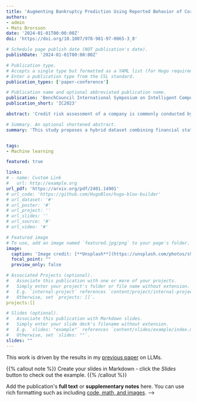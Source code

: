 ```yaml
---
title: 'Augmenting Bankruptcy Prediction Using Reported Behavior of Corporate Restructuring'
authors:
- admin
- Mats Brorsson
date: '2024-01-01T00:00:00Z'
doi: 'https://doi.org/10.1007/978-981-97-0065-3_8'

# Schedule page publish date (NOT publication's date).
publishDate: '2024-01-01T00:00:00Z'

# Publication type.
# Accepts a single type but formatted as a YAML list (for Hugo requirements).
# Enter a publication type from the CSL standard.
publication_types: ['paper-conference']

# Publication name and optional abbreviated publication name.
publication: 'BenchCouncil International Symposium on Intelligent Computers, Algorithms, and Applications'
publication_short: 'IC2023'

abstract: 'Credit risk assessment of a company is commonly conducted by utilizing financial ratios that are derived from its financial statements. However, this approach may not fully encompass other significant aspects of a company. We propose the utilization of a hybrid dataset that combines financial statements with information about corporate restructuring behavior in order to construct diverse machine learning models to predict bankruptcy. Utilizing a hybrid data set provides a more comprehensive and holistic perspective on a company’s financial position and the dynamics of its business operations. The experiments were carried out using publicly available records of all the files submitted by small and medium-sized enterprises to Luxembourg Business Registers. We conduct a comparative analysis of bankruptcy prediction using six machine learning models. Furthermore, we validate the effectiveness of the hybrid dataset. In addition to the conventional testing set, we deliberately chose the timeframe encompassing the years of the Covid-19 pandemic as an additional testing set in order to evaluate the robustness of the models. The experimental results demonstrate that the hybrid data set can improve the performance of the model by 4%–13% compared to a single source data set. We also identify suitable models for predicting bankruptcy.'

# Summary. An optional shortened abstract.
summary: 'This study proposes a hybrid dataset combining financial statements and corporate restructuring behavior to enhance bankruptcy prediction, demonstrating through experiments on Luxembourg SME data that this approach improves model performance by 4%–13% and offers greater robustness during the Covid-19 period.'


tags:
- Machine learning

featured: true

links:
# - name: Custom Link
#   url: http://example.org
url_pdf: 'https://arxiv.org/pdf/2401.14901'
# url_code: 'https://github.com/HugoBlox/hugo-blox-builder'
# url_dataset: '#'
# url_poster: '#'
# url_project: ''
# url_slides: ''
# url_source: '#'
# url_video: '#'

# Featured image
# To use, add an image named `featured.jpg/png` to your page's folder. 
image:
  caption: 'Image credit: [**Unsplash**](https://unsplash.com/photos/s9CC2SKySJM)'
  focal_point: ""
  preview_only: false

# Associated Projects (optional).
#   Associate this publication with one or more of your projects.
#   Simply enter your project's folder or file name without extension.
#   E.g. `internal-project` references `content/project/internal-project/index.md`.
#   Otherwise, set `projects: []`.
projects:[]

# Slides (optional).
#   Associate this publication with Markdown slides.
#   Simply enter your slide deck's filename without extension.
#   E.g. `slides: "example"` references `content/slides/example/index.md`.
#   Otherwise, set `slides: ""`.
slides: ""
---
```


This work is driven by the results in my [previous paper](/publication/conference-paper/) on LLMs.

{{% callout note %}}
Create your slides in Markdown - click the *Slides* button to check out the example.
{{% /callout %}}

Add the publication's **full text** or **supplementary notes** here. You can use rich formatting such as including [code, math, and images](https://docs.hugoblox.com/content/writing-markdown-latex/). -->
